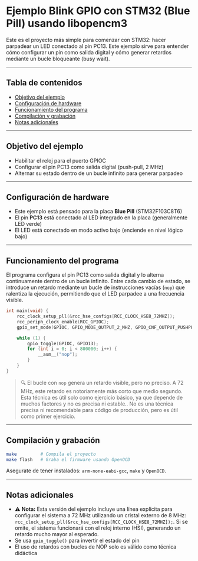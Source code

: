 # Ejemplo Blink GPIO con STM32 (Blue Pill) usando libopencm3

Este es el proyecto más simple para comenzar con STM32: hacer parpadear un LED conectado al pin PC13. Este ejemplo sirve para entender cómo configurar un pin como salida digital y cómo generar retardos mediante un bucle bloqueante (busy wait).

---

## Tabla de contenidos

* [Objetivo del ejemplo](#objetivo-del-ejemplo)
* [Configuración de hardware](#configuración-de-hardware)
* [Funcionamiento del programa](#funcionamiento-del-programa)
* [Compilación y grabación](#compilación-y-grabación)
* [Notas adicionales](#notas-adicionales)

---

## Objetivo del ejemplo

* Habilitar el reloj para el puerto GPIOC
* Configurar el pin PC13 como salida digital (push-pull, 2 MHz)
* Alternar su estado dentro de un bucle infinito para generar parpadeo

---

## Configuración de hardware

* Este ejemplo está pensado para la placa **Blue Pill** (STM32F103C8T6)
* El pin **PC13** está conectado al LED integrado en la placa (generalmente LED verde)
* El LED está conectado en modo activo bajo (enciende en nivel lógico bajo)

---

## Funcionamiento del programa

El programa configura el pin PC13 como salida digital y lo alterna continuamente dentro de un bucle infinito. Entre cada cambio de estado, se introduce un retardo mediante un bucle de instrucciones vacías (`nop`) que ralentiza la ejecución, permitiendo que el LED parpadee a una frecuencia visible.

```c
int main(void) {
    rcc_clock_setup_pll(&rcc_hse_configs[RCC_CLOCK_HSE8_72MHZ]);
    rcc_periph_clock_enable(RCC_GPIOC);
    gpio_set_mode(GPIOC, GPIO_MODE_OUTPUT_2_MHZ, GPIO_CNF_OUTPUT_PUSHPULL, GPIO13);

    while (1) {
        gpio_toggle(GPIOC, GPIO13);
        for (int i = 0; i < 800000; i++) {
            __asm__("nop");
        }
    }
}
```

> 🔍 El bucle con `nop` genera un retardo visible, pero no preciso. A 72 MHz, este retardo es notoriamente más corto que medio segundo. Esta técnica es útil solo como ejercicio básico, ya que depende de muchos factores y no es precisa ni estable.. No es una técnica precisa ni recomendable para código de producción, pero es útil como primer ejercicio.

---

## Compilación y grabación

```bash
make         # Compila el proyecto
make flash   # Graba el firmware usando OpenOCD
```

Asegurate de tener instalados: `arm-none-eabi-gcc`, `make` y `OpenOCD`.

---

## Notas adicionales

* ⚠️ **Nota:** Esta versión del ejemplo incluye una línea explícita para configurar el sistema a 72 MHz utilizando un cristal externo de 8 MHz: `rcc_clock_setup_pll(&rcc_hse_configs[RCC_CLOCK_HSE8_72MHZ]);`. Si se omite, el sistema funcionará con el reloj interno (HSI), generando un retardo mucho mayor al esperado.
* Se usa `gpio_toggle()` para invertir el estado del pin
* El uso de retardos con bucles de NOP solo es válido como técnica didáctica
